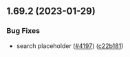 ## 1.69.2 (2023-01-29)


### Bug Fixes

* search placeholder ([#4197](https://github.com/EddieHubCommunity/LinkFree/issues/4197)) ([c22b181](https://github.com/EddieHubCommunity/LinkFree/commit/c22b181c34b89d527f070d8f9cf68d8f74f36686))



